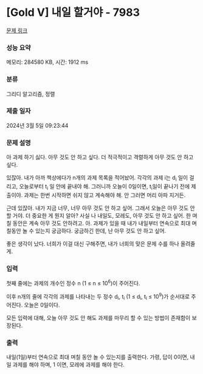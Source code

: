 # [Gold V] 내일 할거야 - 7983 

[문제 링크](https://www.acmicpc.net/problem/7983) 

### 성능 요약

메모리: 284580 KB, 시간: 1912 ms

### 분류

그리디 알고리즘, 정렬

### 제출 일자

2024년 3월 5일 09:23:44

### 문제 설명

<p>아 과제 하기 싫다. 아무 것도 안 하고 싶다. 더 적극적이고 격렬하게 아무 것도 안 하고 싶다.</p>

<p>있잖아. 내가 아까 책상에다가 n개의 과제 목록을 적어놨어. 각각의 과제 i는 d<sub>i</sub> 일이 걸리고, 오늘로부터 t<sub>i</sub> 일 안에 끝내야 해. 그러니까 오늘이 0일이면, t<sub>i</sub>일이 끝나기 전에 제출이야. 과제는 한번 시작하면 쉬지 않고 계속해야 해. 안 그러면 머리 아파 지거든.</p>

<p>근데 있잖아. 내가 지금 너무, 너무 아무 것도 안 하고 싶어. 그래서 오늘은 아무 것도 안 할 거야. 더 중요한 게 뭔지 알아? 사실 나 내일도, 모레도, 아무 것도 안 하고 싶어. 한 며칠 동안은 계속 아무 것도 안하려고. 아. 과제가 있을 때 내가 내일부터 연속으로 최대 며칠동안 놀 수 있는지 궁금하다. 궁금하긴 한데, 난 아무 것도 안 하고 싶어.</p>

<p>좋은 생각이 났다. 너희가 이걸 대신 구해주면, 내가 너희의 맞은 문제 수를 하나 올려줄게.</p>

### 입력 

 <p>첫째 줄에는 과제의 개수인 정수 n (1 ≤ n ≤ 10<sup>6</sup>)이 주어진다.</p>

<p>이후 n개의 줄에 각각의 과제를 나타내는 두 정수 d<sub>i</sub>, t<sub>i</sub> (1 ≤ d<sub>i</sub>, t<sub>i</sub> ≤ 10<sup>9</sup>)가 순서대로 주어진다. 오늘은 0일이다.</p>

<p>모든 입력에 대해, 오늘 아무 것도 안 해도 과제를 마무리 할 수 있는 방법이 존재함이 보장된다.</p>

### 출력 

 <p>내일(1일)부터 연속으로 최대 며칠 동안 놀 수 있는지를 출력한다. 가령, 답이 0이면, 내일 과제를 해야 하며, 1 이면, 모레에 과제를 해야 한다.</p>

